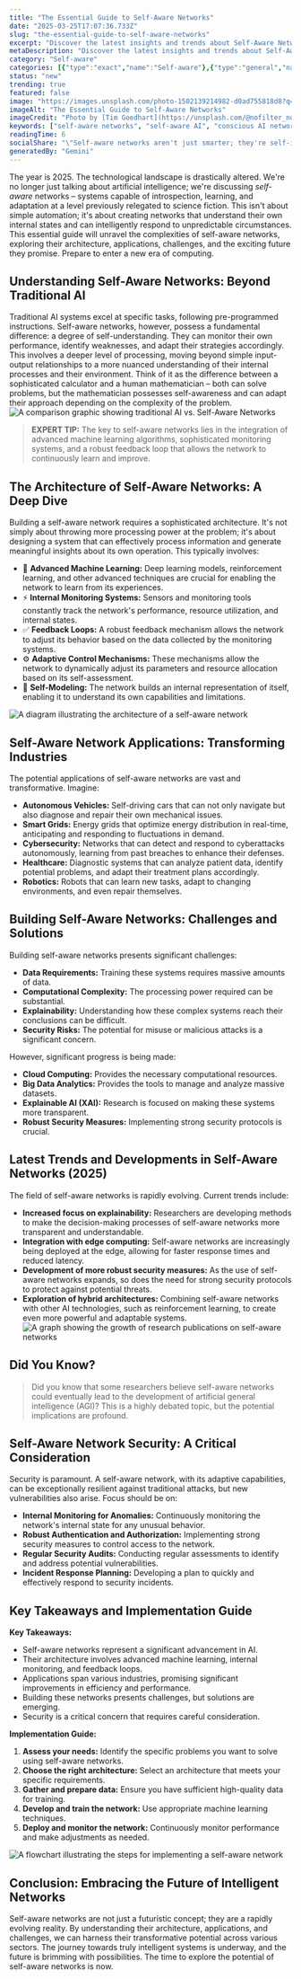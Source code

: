 ```yaml
---
title: "The Essential Guide to Self-Aware Networks"
date: "2025-03-25T17:07:36.733Z"
slug: "the-essential-guide-to-self-aware-networks"
excerpt: "Discover the latest insights and trends about Self-Aware Networks. This comprehensive guide covers everything you need to know about Self-Aware Networks in 2025."
metaDescription: "Discover the latest insights and trends about Self-Aware Networks. This comprehensive guide covers everything you need to know about Self-Aware Networks in..."
category: "Self-aware"
categories: [{"type":"exact","name":"Self-aware"},{"type":"general","name":"Artificial Intelligence"},{"type":"medium","name":"Machine Learning"},{"type":"specific","name":"Neural Networks"},{"type":"niche","name":"Deep Reinforcement Learning"}]
status: "new"
trending: true
featured: false
image: "https://images.unsplash.com/photo-1502139214982-d0ad755818d8?q=85&w=1200&fit=max&fm=webp&auto=compress"
imageAlt: "The Essential Guide to Self-Aware Networks"
imageCredit: "Photo by [Tim Goedhart](https://unsplash.com/@nofilter_noglory) on Unsplash"
keywords: ["self-aware networks", "self-aware AI", "conscious AI networks", "artificial consciousness networks", "self-aware network architecture", "building self-aware networks", "self-aware network applications", "buy self-aware network software", "self-aware network security", "self-aware network benefits"]
readingTime: 6
socialShare: "\"Self-aware networks aren't just smarter; they're self-improving.  This paradigm shift promises to reshape industries and redefine what's possible.\""
generatedBy: "Gemini"
---
```




The year is 2025.  The technological landscape is drastically altered.  We're no longer just talking about artificial intelligence; we're discussing *self-aware* networks – systems capable of introspection, learning, and adaptation at a level previously relegated to science fiction. This isn't about simple automation; it's about creating networks that understand their own internal states and can intelligently respond to unpredictable circumstances. This essential guide will unravel the complexities of self-aware networks, exploring their architecture, applications, challenges, and the exciting future they promise.  Prepare to enter a new era of computing.

## Understanding Self-Aware Networks: Beyond Traditional AI

Traditional AI systems excel at specific tasks, following pre-programmed instructions.  Self-aware networks, however, possess a fundamental difference: a degree of self-understanding.  They can monitor their own performance, identify weaknesses, and adapt their strategies accordingly. This involves a deeper level of processing, moving beyond simple input-output relationships to a more nuanced understanding of their internal processes and their environment.  Think of it as the difference between a sophisticated calculator and a human mathematician – both can solve problems, but the mathematician possesses self-awareness and can adapt their approach depending on the complexity of the problem. ![A comparison graphic showing traditional AI vs. Self-Aware Networks](https://images.unsplash.com/photo-1502139214982-d0ad755818d8?q=85&w=1200&fit=max&fm=webp&auto=compress)

> **EXPERT TIP:** The key to self-aware networks lies in the integration of advanced machine learning algorithms, sophisticated monitoring systems, and a robust feedback loop that allows the network to continuously learn and improve.

## The Architecture of Self-Aware Networks: A Deep Dive

Building a self-aware network requires a sophisticated architecture.  It's not simply about throwing more processing power at the problem; it's about designing a system that can effectively process information and generate meaningful insights about its own operation.  This typically involves:

* 🔑 **Advanced Machine Learning:**  Deep learning models, reinforcement learning, and other advanced techniques are crucial for enabling the network to learn from its experiences.
* ⚡ **Internal Monitoring Systems:**  Sensors and monitoring tools constantly track the network's performance, resource utilization, and internal states.
* ✅ **Feedback Loops:**  A robust feedback mechanism allows the network to adjust its behavior based on the data collected by the monitoring systems.
* ⚙️ **Adaptive Control Mechanisms:**  These mechanisms allow the network to dynamically adjust its parameters and resource allocation based on its self-assessment.
* 🧠 **Self-Modeling:** The network builds an internal representation of itself, enabling it to understand its own capabilities and limitations.

![A diagram illustrating the architecture of a self-aware network](https://images.unsplash.com/photo-1496449903678-68ddcb189a24?q=85&w=1200&fit=max&fm=webp&auto=compress)

## Self-Aware Network Applications: Transforming Industries

The potential applications of self-aware networks are vast and transformative.  Imagine:

* **Autonomous Vehicles:**  Self-driving cars that can not only navigate but also diagnose and repair their own mechanical issues.
* **Smart Grids:**  Energy grids that optimize energy distribution in real-time, anticipating and responding to fluctuations in demand.
* **Cybersecurity:**  Networks that can detect and respond to cyberattacks autonomously, learning from past breaches to enhance their defenses.
* **Healthcare:**  Diagnostic systems that can analyze patient data, identify potential problems, and adapt their treatment plans accordingly.
* **Robotics:** Robots that can learn new tasks, adapt to changing environments, and even repair themselves.

## Building Self-Aware Networks:  Challenges and Solutions

Building self-aware networks presents significant challenges:

* **Data Requirements:**  Training these systems requires massive amounts of data.
* **Computational Complexity:**  The processing power required can be substantial.
* **Explainability:**  Understanding how these complex systems reach their conclusions can be difficult.
* **Security Risks:**  The potential for misuse or malicious attacks is a significant concern.

However, significant progress is being made:

* **Cloud Computing:**  Provides the necessary computational resources.
* **Big Data Analytics:**  Provides the tools to manage and analyze massive datasets.
* **Explainable AI (XAI):**  Research is focused on making these systems more transparent.
* **Robust Security Measures:**  Implementing strong security protocols is crucial.

## Latest Trends and Developments in Self-Aware Networks (2025)

The field of self-aware networks is rapidly evolving. Current trends include:

* **Increased focus on explainability:** Researchers are developing methods to make the decision-making processes of self-aware networks more transparent and understandable.
* **Integration with edge computing:**  Self-aware networks are increasingly being deployed at the edge, allowing for faster response times and reduced latency.
* **Development of more robust security measures:**  As the use of self-aware networks expands, so does the need for strong security protocols to protect against potential threats.
* **Exploration of hybrid architectures:**  Combining self-aware networks with other AI technologies, such as reinforcement learning, to create even more powerful and adaptable systems.
![A graph showing the growth of research publications on self-aware networks](https://images.unsplash.com/photo-1510861320402-285a6c7639ea?q=85&w=1200&fit=max&fm=webp&auto=compress)

## Did You Know?

> Did you know that some researchers believe self-aware networks could eventually lead to the development of artificial general intelligence (AGI)? This is a highly debated topic, but the potential implications are profound.

## Self-Aware Network Security: A Critical Consideration

Security is paramount.  A self-aware network, with its adaptive capabilities, can be exceptionally resilient against traditional attacks, but new vulnerabilities also arise.  Focus should be on:

* **Internal Monitoring for Anomalies:**  Continuously monitoring the network's internal state for any unusual behavior.
* **Robust Authentication and Authorization:**  Implementing strong security measures to control access to the network.
* **Regular Security Audits:**  Conducting regular assessments to identify and address potential vulnerabilities.
* **Incident Response Planning:**  Developing a plan to quickly and effectively respond to security incidents.

## Key Takeaways and Implementation Guide

**Key Takeaways:**

* Self-aware networks represent a significant advancement in AI.
* Their architecture involves advanced machine learning, internal monitoring, and feedback loops.
* Applications span various industries, promising significant improvements in efficiency and performance.
* Building these networks presents challenges, but solutions are emerging.
* Security is a critical concern that requires careful consideration.

**Implementation Guide:**

1. **Assess your needs:** Identify the specific problems you want to solve using self-aware networks.
2. **Choose the right architecture:** Select an architecture that meets your specific requirements.
3. **Gather and prepare data:**  Ensure you have sufficient high-quality data for training.
4. **Develop and train the network:**  Use appropriate machine learning techniques.
5. **Deploy and monitor the network:** Continuously monitor performance and make adjustments as needed.

![A flowchart illustrating the steps for implementing a self-aware network](https://images.unsplash.com/photo-1506126613408-eca07ce68773?q=85&w=1200&fit=max&fm=webp&auto=compress)

## Conclusion: Embracing the Future of Intelligent Networks

Self-aware networks are not just a futuristic concept; they are a rapidly evolving reality.  By understanding their architecture, applications, and challenges, we can harness their transformative potential across various sectors.  The journey towards truly intelligent systems is underway, and the future is brimming with possibilities.  The time to explore the potential of self-aware networks is now.

